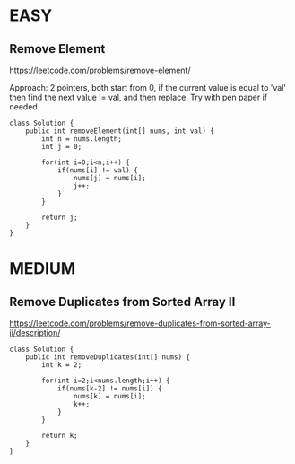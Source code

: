 
# EASY
## Remove Element
https://leetcode.com/problems/remove-element/

Approach: 2 pointers, both start from 0, if the current value is equal to 'val' then find the next value != val, and then replace. Try with pen paper if needed.
```
class Solution {
    public int removeElement(int[] nums, int val) {
        int n = nums.length;
        int j = 0;

        for(int i=0;i<n;i++) {
            if(nums[i] != val) {
                nums[j] = nums[i];
                j++;
            }
        }

        return j;
    }
}
```

## 

# MEDIUM

## Remove Duplicates from Sorted Array II
https://leetcode.com/problems/remove-duplicates-from-sorted-array-ii/description/

```
class Solution {
    public int removeDuplicates(int[] nums) {
        int k = 2;

        for(int i=2;i<nums.length;i++) {
            if(nums[k-2] != nums[i]) {
                nums[k] = nums[i];
                k++;
            }
        }

        return k;
    }
}
```

## 